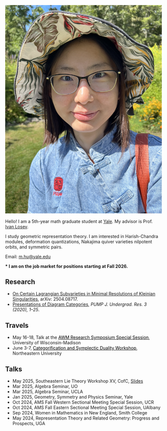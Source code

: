 <link rel="stylesheet" href="style2.css">
<div class="photo-div">
<img class="photo-img" src="./pictures/picture.png" alt="My Image">
</div>

Hello! I am a 5th-year math graduate student at <a href="https://math.yale.edu/" target="_blank">Yale</a>. My advisor is Prof. <a href="https://gauss.math.yale.edu/~il282/" target="_blank">Ivan Losev</a>.

I study geometric representation theory. I am interested in Harish-Chandra modules, deformation quantizations, Nakajima quiver varieties nilpotent orbits, and symmetric pairs.

Email: m.hu@yale.edu

<!---Here ia my [CV]().-->

**\* I am on the job market for positions starting at Fall 2026.**
<!---<br/><br/>-->

## Research
- <a href="https://arxiv.org/abs/2504.08717" target="_blank">On Certain Lagrangian Subvarieties in Minimal Resolutions of Kleinian Singularities</a>, arXiv: 2504.08717.
- <a href="https://journals.calstate.edu/pump/article/view/2256" target="_blank">Presentations of Diagram Categories</a>, *PUMP J. Undergrad. Res. 3 (2020), 1–25*.

## Travels
<!----*Upcoming*-->
<!----- May 2025, AWM Research Symposium Special Session, UW-Madison-->
- May 16-18, Talk at the <a href="https://sites.google.com/site/meeseongim/may_2025-conf-uwm?authuser=0" target="_blank" style="color : black;"><u>AWM Research Symposium Special Session</u></a>, University of Wisconsin-Madison
- June 3-7, <a href="https://sites.google.com/view/casl2025-categorification/" target="_blank" style="color : black;"><u>Categorification and Symplectic Duality Workshop</u></a>, Northeastern University
<!---- 08/18-08/22/25, WARTHOG, UO-->

## Talks
<!---*Past*-->
- May 2025, Southeastern Lie Theory Workshop XV, CofC, <a href="talks/Kleinian_singularities_CofC.pdf" target="_blank">Slides</a>
- Mar 2025, Algebra Seminar, UO
- Mar 2025, Algebra Seminar, UCLA
- Jan 2025, Geometry, Symmetry and Physics Seminar, Yale
- Oct 2024, AMS Fall Western Sectional Meeting Special Session, UCR
- Oct 2024, AMS Fall Eastern Sectional Meeting Special Session, UAlbany
- Sep 2024, Women in Mathematics in New England, <!---*student talk and graduate school panelist*,--> Smith College
- May 2024, Representation Theory and Related Geometry: Progress and Prospects, <!---*contributed talk*,--> UGA
